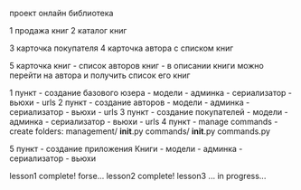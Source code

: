 проект онлайн библиотека

1 продажа книг
2 каталог книг

3 карточка покупателя
4 карточка автора с списком книг

5 карточка книг
    - список авторов книг
    - в описании книги можно перейти на автора и получить список его книг

1 пункт
    - создание базового юзера
    - модели
    - админка
    - сериализатор
    - вьюхи
    - urls
2 пункт
    - создание авторов
    - модели
    - админка
    - сериализатор
    - вьюхи
    - urls
3 пункт
    - создание покупателей
    - модели
    - админка
    - сериализатор
    - вьюхи
    - urls
4 пункт
    - manage commands
    - create folders: management/
                         __init__.py
                         commands/
                             __init__.py
                             commands.py


5 пункт
    - создание приложения Книги
    - модели
    - админка
    - сериализатор
    - вьюхи

lesson1 complete! forse...
lesson2 complete!
lesson3 ... in progress...
